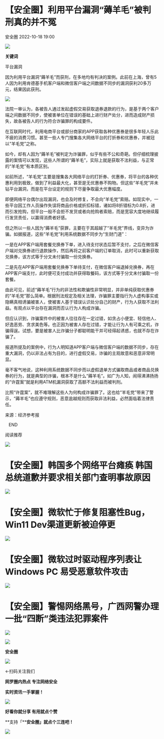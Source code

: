 #  【安全圈】利用平台漏洞“薅羊毛”被判刑真的并不冤   
 安全圈   2022-10-18 19:00  
  
![](https://mmbiz.qpic.cn/mmbiz_jpg/aBHpjnrGylhAr6yZf0cQmZrPKDUdVT4hd5SIK6Ly13MnPhTwoeopMOd48czPYWrm6DDvV3gnGs9t2bYj9Ixjww/640?wx_fmt=jpeg "")  
  
**关键词**  
  
  
  
平台漏洞  
  
  
因为利用平台漏洞“薅羊毛”而获刑，在多地均有判决的案例。此前在上海，曾有5人因为利用肯德基手机客户端和微信客户端之间数据不同步的漏洞获利20多万元，结果因此获刑。  
  
![](https://mmbiz.qpic.cn/mmbiz_png/aBHpjnrGylhAr6yZf0cQmZrPKDUdVT4hKdKB4BP7dtRKOObX7ibHgZOGyneHvMDcfHabt1zh3Mo5oKsWylMXmdw/640?wx_fmt=png "")  
  
法院一审认为，各被告人通过发起虚假交易获取退券退款的行为，是基于两个客户端之间数据不同步，使被害单位在错误的基础上进行财产处分，进而造成财产损失，故各被告人的行为符合诈骗罪的构成要件。  
  
  
在互联网时代，利用电商平台或部分商家的APP获取各种优惠券是很多年轻人乐此不疲的消费习惯。甚至一些人专门搜集各大网络平台的打折券和优惠券，并被冠以“羊毛党”之称。  
  
  
如今，却有人因为“薅羊毛”被判定为诈骗罪，似乎有些不公和奇葩。但仔细梳理披露的案情可以发现，这些人所谓的“薅羊毛”，实际上就是获取不法利益，与正常的“羊毛党”有本质区别。  
  
  
如前所述，“羊毛党”主要是搜集各大网络平台的打折券、优惠券，将平台的各种优惠利用到极致，做到了利益最大化，甚至是无优惠券不购物。但这些“羊毛党”并未钻平台漏洞，而是在平台设定的规则下尽量争取最大优惠幅度。  
  
  
即便网络平台偶尔出现漏洞，也会及时修复，不会向“羊毛党”索赔。如现实中，一些平台因工作人员操作失误将商品价格或折扣标错，诸如将8折错标为0.8折，进而引发抢购，但平台一般不会拒不发货或者向抢购者索赔，而是宽容大度地继续履行发货责任，以赢得消费者好感。  
  
  
但之所以一些人因为“薅羊毛”获罪，主要在于其超越了“羊毛党”界线，变异为诈骗。如据报道，这些“羊毛党”利用系统数据不同步为“生财门道”：  
  
  
一是在APP客户端用套餐兑换券下单，进入待支付状态后暂不支付，之后在微信客户端对兑换券进行退款操作，然后再将之前客户端的订单取消，此时可以重新获取兑换券，该方式等于分文未付骗取一份兑换券。  
  
  
二是先在APP客户端用套餐兑换券下单待支付，在微信客户端退掉兑换券，再在APP客户端支付，此时便可支付成功并获得取餐码，该方式等于分文未付骗取一份套餐。  
  
  
由此可见，前述“薅羊毛”行为的非法性和欺骗性非常明显，并非单纯获取优惠券的“羊毛党”那么简单。根据刑法规定及相关法理，诈骗罪主要指行为人虚构事实或隐瞒真相诱骗被害人，使被害人基于错误认识处分自己的财产，行为人获取不法利益。有观点以平台存在漏洞而否认行为人构成诈骗。  
  
  
但应认识到，诈骗案件中的被害人往往存在一定过错，如贪占小便宜、轻信他人、好逸恶劳、贪求美色等。也正因为被害人存在过错，才能让行为人有可乘之机，诈骗得逞。试想，要是被害人比诈骗分子都聪明能干并可经得起诱惑，也就不存在诈骗了。  
  
  
报道所提及的案例中，行为人明知道APP客户端与微信客户端的数据不同步，存在重大漏洞，仍以非法占有为目的，进行虚假交易，诈骗的主观故意和恶意非常明显。  
  
  
毫不客气地说，这种利用系统数据不同步而以虚假退单方式骗取商品或者商品兑换券的行为，就是典型的诈骗，根本不是什么“薅羊毛”。如广为人知，闹得沸沸扬扬的“许霆案”就是利用ATM机漏洞获取了高额不法利益而被判刑。  
  
  
比照“许霆案”，就不难理解这些人为何构成诈骗罪了。这也给“羊毛党”带来了警示，“薅羊毛”也应遵守规则，恶意逾越规则而获取非法利益，必然面临着法律责任。  
  
  
来源：经济参考报  
  
   END    
  
  
阅读推荐  
  
  
![](https://mmbiz.qpic.cn/mmbiz_jpg/aBHpjnrGylhAr6yZf0cQmZrPKDUdVT4hDJOTKL7CbVFadxKJPj0sU40TAibicft66P6vsUGFD4u0PtEKzUxrAKHw/640?wx_fmt=jpeg "")  
# 【安全圈】韩国多个网络平台瘫痪 韩国总统道歉并要求相关部门查明事故原因  
  
  
![](https://mmbiz.qpic.cn/mmbiz_jpg/aBHpjnrGylhAr6yZf0cQmZrPKDUdVT4hwib9TXNkHxOicu2K5ltlH0icxJMW12lkOO4XzHm8BOTpLJ3Ec2XtHARjg/640?wx_fmt=jpeg "")  
# 【安全圈】微软忙于修复阻塞性Bug，Win11 Dev渠道更新被迫停更  
  
  
![](https://mmbiz.qpic.cn/mmbiz_jpg/aBHpjnrGylhAr6yZf0cQmZrPKDUdVT4hpFMsqXBeyWW4dBSP8zTOmbP6QsTsAeSO7jcdHEOX1TfhKX4gQz9Ekg/640?wx_fmt=jpeg "")  
# 【安全圈】微软过时驱动程序列表让 Windows PC 易受恶意软件攻击  
  
  
![](https://mmbiz.qpic.cn/mmbiz_jpg/aBHpjnrGylhAr6yZf0cQmZrPKDUdVT4huLv6j9QtSoxKvVLXMLJz0ibuF9eqnTdRueMQ4VCibEZoj3xfOW0cGDkA/640?wx_fmt=jpeg "")  
# 【安全圈】警惕网络黑号，广西网警办理一批“四断”类违法犯罪案件  
  
  
  
  
![](https://mmbiz.qpic.cn/mmbiz_gif/aBHpjnrGylgeVsVlL5y1RPJfUdozNyCEft6M27yliapIdNjlcdMaZ4UR4XxnQprGlCg8NH2Hz5Oib5aPIOiaqUicDQ/640?wx_fmt=gif&wxfrom=5&wx_lazy=1 "")  
  
  
  
![](https://mmbiz.qpic.cn/mmbiz_png/aBHpjnrGylgeVsVlL5y1RPJfUdozNyCEDQIyPYpjfp0XDaaKjeaU6YdFae1iagIvFmFb4djeiahnUy2jBnxkMbaw/640?wx_fmt=png&wxfrom=5&wx_lazy=1&wx_co=1 "")  
  
**安全圈**  
  
![](https://mmbiz.qpic.cn/mmbiz_gif/aBHpjnrGylgeVsVlL5y1RPJfUdozNyCEft6M27yliapIdNjlcdMaZ4UR4XxnQprGlCg8NH2Hz5Oib5aPIOiaqUicDQ/640?wx_fmt=gif&wxfrom=5&wx_lazy=1 "")  
  
  
←扫码关注我们  
  
**网罗圈内热点 专注网络安全**  
  
**实时资讯一手掌握！**  
  
  
![](https://mmbiz.qpic.cn/mmbiz_gif/aBHpjnrGylgeVsVlL5y1RPJfUdozNyCE3vpzhuku5s1qibibQjHnY68iciaIGB4zYw1Zbl05GQ3H4hadeLdBpQ9wEA/640?wx_fmt=gif&wxfrom=5&wx_lazy=1 "")  
  
**好看你就分享 有用就点个赞**  
  
**支持「****安全圈」就点个三连吧！**  
  
![](https://mmbiz.qpic.cn/mmbiz_gif/aBHpjnrGylgeVsVlL5y1RPJfUdozNyCE3vpzhuku5s1qibibQjHnY68iciaIGB4zYw1Zbl05GQ3H4hadeLdBpQ9wEA/640?wx_fmt=gif&wxfrom=5&wx_lazy=1 "")  
  
  
  

